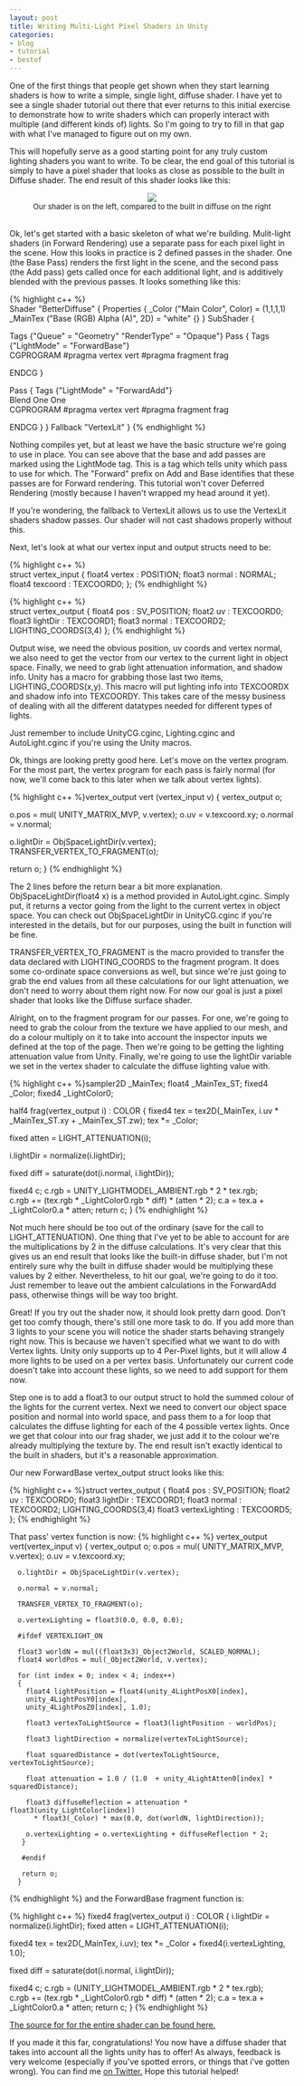 ```yaml
---
layout: post
title: Writing Multi-Light Pixel Shaders in Unity 
categories:
- blog
- tutorial
- bestof
---
```


One of the first things that people get shown when they start learning shaders is how to write a simple, single light, diffuse shader. I have yet to see a single shader tutorial out there that ever returns to this initial exercise to demonstrate how to write shaders which can properly interact with multiple (and different kinds of) lights. So I'm going to try to fill in that gap with what I've managed to figure out on my own. 

This will hopefully serve as a good starting point for any truly custom lighting shaders you want to write. To be clear, the end goal of this tutorial is simply to have a pixel shader that looks as close as possible to the built in Diffuse shader. The end result of this shader looks like this: 

<div align="center">
<img src="/images/post_images/2013-10-13/shader_output.png" /><br>
<font size="2">
Our shader is on the left, compared to the built in diffuse on the right
</font>
</div>
<br>

Ok, let's get started with a basic skeleton of what we're building. Mulit-light shaders (in Forward Rendering) use a separate pass for each pixel light in the scene. How this looks in practice is 2 defined passes in the shader. One (the Base Pass) renders the first light in the scene, and the second pass (the Add pass) gets called once for each additional light, and is additively blended with the previous passes. It looks something like this: 

{% highlight c++ %}  
Shader "BetterDiffuse" 
{
  Properties 
  {
  _Color ("Main Color", Color) = (1,1,1,1)
  _MainTex ("Base (RGB) Alpha (A)", 2D) = "white" {}
  }
  SubShader 
  {

  Tags {"Queue" = "Geometry" "RenderType" = "Opaque"}
  Pass 
  {
  Tags {"LightMode" = "ForwardBase"}     
  CGPROGRAM
  #pragma vertex vert
  #pragma fragment frag
  
  ENDCG
  }
 
  Pass 
  {
  Tags {"LightMode" = "ForwardAdd"}    
  Blend One One  
  CGPROGRAM
  #pragma vertex vert
  #pragma fragment frag
   
  ENDCG
  }
  }
  Fallback "VertexLit"
}
{% endhighlight %}

Nothing compiles yet, but at least we have the basic structure we're going to use in place. You can see above that the base and add passes are marked using the LightMode tag. This is a tag which tells unity which pass to use for which. The "Forward" prefix on Add and Base identifies that these passes are for Forward rendering. This tutorial won't cover Deferred Rendering (mostly because I haven't wrapped my head around it yet). 

If you're wondering, the fallback to VertexLit allows us to use the VertexLit shaders shadow passes. Our shader will not cast shadows properly without this. 

Next, let's look at what our vertex input and output structs need to be:

{% highlight c++ %}  
struct vertex_input
{
  float4  vertex  : POSITION;
  float3  normal  : NORMAL;
  float4  texcoord  : TEXCOORD0;
};
{% endhighlight %}

{% highlight c++ %}  
struct vertex_output
{
  float4  pos   : SV_POSITION;
  float2  uv  : TEXCOORD0;
  float3  lightDir  : TEXCOORD1;
  float3  normal  : TEXCOORD2;
  LIGHTING_COORDS(3,4) 
};
{% endhighlight %}

Output wise, we need the obvious position, uv coords and vertex normal, we also need to get the vector from our vertex to the current light in object space. Finally, we need to grab light attenuation information, and shadow info. Unity has a macro for grabbing those last two items, LIGHTING_COORDS(x,y). This macro will put lighting info into TEXCOORDX and shadow info into TEXCOORDY. This takes care of the messy business of dealing with all the different datatypes needed for different types of lights.

Just remember to include UnityCG.cginc, Lighting.cginc and AutoLight.cginc if you're using the Unity macros. 

Ok, things are looking pretty good here. Let's move on the vertex program. For the most part, the vertex program for each pass is fairly normal (for now, we'll come back to this later when we talk about vertex lights). 

{% highlight c++ %}vertex_output vert (vertex_input v)
{
  vertex_output o;
     
  o.pos = mul( UNITY_MATRIX_MVP, v.vertex);
  o.uv = v.texcoord.xy;
  o.normal =  v.normal;
    
  o.lightDir = ObjSpaceLightDir(v.vertex);
  TRANSFER_VERTEX_TO_FRAGMENT(o); 

  return o;
}
{% endhighlight %}

The 2 lines before the return bear a bit more explanation. ObjSpaceLightDir(float4 x) is a method provided in AutoLight.cginc. Simply put, it returns a vector going from the light to the current vertex in object space. You can check out ObjSpaceLightDir in UnityCG.cginc if you're interested in the details, but for our purposes, using the built in function will be fine. 

TRANSFER_VERTEX_TO_FRAGMENT is the macro provided to transfer the data declared with LIGHTING_COORDS to the fragment program. It does some co-ordinate space conversions as well, but since we're just going to grab the end values from all these calculations for our light attenuation, we don't need to worry about them right now. For now our goal is just a pixel shader that looks like the Diffuse surface shader. 

Alright, on to the fragment program for our passes. For one, we're going to need to grab the colour from the texture we have applied to our mesh, and do a colour multiply on it to take into account the inspector inputs we defined at the top of the page. Then we're going to be getting the lighting attenuation value from Unity. Finally, we're going to use the lightDir variable we set in the vertex shader to calculate the diffuse lighting value with. 

{% highlight c++ %}sampler2D _MainTex;
float4 _MainTex_ST;
fixed4 _Color;
fixed4 _LightColor0;

half4 frag(vertex_output i) : COLOR
{
  fixed4 tex = tex2D(_MainTex, i.uv * _MainTex_ST.xy + _MainTex_ST.zw);
  tex *= _Color;   

  fixed atten = LIGHT_ATTENUATION(i); 

  i.lightDir = normalize(i.lightDir);
   
  fixed diff = saturate(dot(i.normal, i.lightDir));
  
  fixed4 c;
  c.rgb = UNITY_LIGHTMODEL_AMBIENT.rgb * 2 * tex.rgb;   
  c.rgb += (tex.rgb * _LightColor0.rgb * diff) * (atten * 2); 
  c.a = tex.a + _LightColor0.a * atten;
  return c;
}
{% endhighlight %}

Not much here should be too out of the ordinary (save for the call to LIGHT_ATTENUATION). One thing that I've yet to be able to account for are the multiplications by 2 in the diffuse calculations. It's very clear that this gives us an end result that looks like the built-in diffuse shader, but I'm not entirely sure why the built in diffuse shader would be multiplying these values by 2 either. Nevertheless, to hit our goal, we're going to do it too. Just remember to leave out the ambient calculations in the ForwardAdd pass, otherwise things will be way too bright. 

Great! If you try out the shader now, it should look pretty darn good. Don't get too comfy though, there's still one more task to do. If you add more than 3 lights to your scene you will notice the shader starts behaving strangely right now. This is because we haven't specified what we want to do with Vertex lights. Unity only supports up to 4 Per-Pixel lights, but it will allow 4 more lights to be used on a per vertex basis. Unfortunately our current code doesn't take into account these lights, so we need to add support for them now. 

Step one is to add a float3 to our output struct to hold the summed colour of the lights for the current vertex. Next we need to convert our object space position and normal into world space, and pass them to a for loop that calculates the diffuse lighting for each of the 4 possible vertex lights. Once we get that colour into our frag shader, we just add it to the colour we're already multiplying the texture by. The end result isn't exactly identical to the built in shaders, but it's a reasonable approximation.

Our new ForwardBase vertex_output struct looks like this:

{% highlight c++ %}struct vertex_output
{
  float4  pos   : SV_POSITION;
  float2  uv  : TEXCOORD0;
  float3  lightDir  : TEXCOORD1;
  float3  normal  : TEXCOORD2;
  LIGHTING_COORDS(3,4) 
  float3  vertexLighting : TEXCOORD5;
};
{% endhighlight %}

That pass' vertex function is now: 
{% highlight c++ %}
    vertex_output vert(vertex_input v)
    {
      vertex_output o;
      o.pos = mul( UNITY_MATRIX_MVP, v.vertex);
      o.uv = v.texcoord.xy;

      o.lightDir = ObjSpaceLightDir(v.vertex);

      o.normal = v.normal;

      TRANSFER_VERTEX_TO_FRAGMENT(o);              

      o.vertexLighting = float3(0.0, 0.0, 0.0);

      #ifdef VERTEXLIGHT_ON

      float3 worldN = mul((float3x3)_Object2World, SCALED_NORMAL);
      float4 worldPos = mul(_Object2World, v.vertex);

      for (int index = 0; index < 4; index++)
      {    
        float4 lightPosition = float4(unity_4LightPosX0[index], 
        unity_4LightPosY0[index], 
        unity_4LightPosZ0[index], 1.0);

        float3 vertexToLightSource = float3(lightPosition - worldPos);        

        float3 lightDirection = normalize(vertexToLightSource);

        float squaredDistance = dot(vertexToLightSource, vertexToLightSource);

        float attenuation = 1.0 / (1.0  + unity_4LightAtten0[index] * squaredDistance);

        float3 diffuseReflection = attenuation * float3(unity_LightColor[index]) 
          * float3(_Color) * max(0.0, dot(worldN, lightDirection));         

        o.vertexLighting = o.vertexLighting + diffuseReflection * 2;
       }

       #endif

       return o;
      }
{% endhighlight %}
and the ForwardBase fragment function is:

{% highlight c++ %}
fixed4 frag(vertex_output i) : COLOR
{
  i.lightDir = normalize(i.lightDir);
  fixed atten = LIGHT_ATTENUATION(i); 

  fixed4 tex = tex2D(_MainTex, i.uv);
  tex *= _Color + fixed4(i.vertexLighting, 1.0);

  fixed diff = saturate(dot(i.normal, i.lightDir));

  fixed4 c;
  c.rgb = (UNITY_LIGHTMODEL_AMBIENT.rgb * 2 * tex.rgb);         
  c.rgb += (tex.rgb * _LightColor0.rgb * diff) * (atten * 2); 
  c.a = tex.a + _LightColor0.a * atten;
  return c;
}
{% endhighlight %}

[The source for for the entire shader can be found here.](http://www.kylehalladay.com/dev/code/BetterDiffuse.shader)

If you made it this far, congratulations! You now have a diffuse shader that takes into account all the lights unity has to offer! As always, feedback is very welcome (especially if you've spotted errors, or things that i've gotten wrong). You can find me [on Twitter.](http://twitter.com/khalladay) Hope this tutorial helped! 





